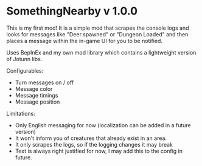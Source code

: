 # SomethingNearby v 1.0.0

This is my first mod! It is a simple mod that scrapes the console logs and looks for 
messages like "Deer spawned" or "Dungeon Loaded" and then places a message within 
the in-game UI for you to be notified.

Uses BepInEx and my own mod library which contains a lightweight version of Jotunn libs.

Configurables:
- Turn messages on / off
- Message color
- Message timings
- Message position

Limitations:
- Only English messaging for now (localization can be added in a future version)
- It won't inform you of creatures that already exist in an area.
- It only scrapes the logs, so if the logging changes it may break
- Text is always right justified for now, I may add this to the config in future.
